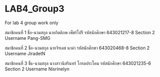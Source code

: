 # LAB4_Group3
For lab 4 group work only

สมาชิกคนที่ 1
ชื่อ-นามสกุล นายกิตติภพ เพ็ชร์โปรี
รหัสนักศึกษา 643021217-8
Section 2
Username Pang-SMG

สมาชิกคนที่ 2
ชื่อ-นามสกุล นายจิรเดช นาคำ
รหัสนักศึกษา 643020468-8
Section 2
Username JiradetN

สมาชิกคนที่ 3
ชื่แ-นามสกุล นางสาวนิสรินทร์ โกรดประโคน
รหัสนักศึกษา 643021235-6
Section 2
Username Nisrinelyn





